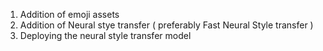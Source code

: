 1) Addition of emoji assets
2) Addition of Neural stye transfer ( preferably Fast Neural Style transfer )
3) Deploying the neural style transfer model
